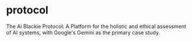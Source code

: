 # protocol
The Ai Blackie Protocol: A Platform for the holistic and ethical assessment of AI systems, with Google's Gemini as the primary case study.
